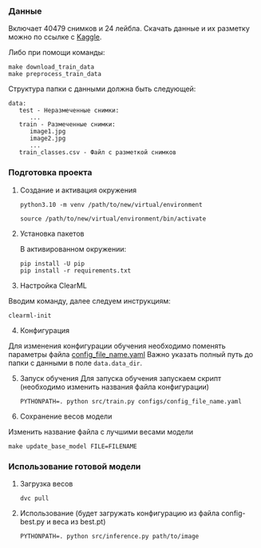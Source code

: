 ### Данные

Включает 40479 снимков и 24 лейбла.
Скачать данные и их разметку можно по ссылке с [Kaggle](https://www.kaggle.com/datasets/nikitarom/planets-dataset).

Либо при помощи команды:
   ```
   make download_train_data
   make preprocess_train_data
   ```

Структура папки с данными должна быть следующей:
   ```
   data:
      test - Неразмеченные снимки:
         ...
      train - Размеченные снимки:
         image1.jpg
         image2.jpg
         ...
      train_classes.csv - Файл с разметкой снимков        
   ```

### Подготовка проекта 
1. Создание и активация окружения
    ```
    python3.10 -m venv /path/to/new/virtual/environment
    ```
    ```
    source /path/to/new/virtual/environment/bin/activate
    ```

2. Установка пакетов

    В активированном окружении:
    ```
   pip install -U pip 
   pip install -r requirements.txt
    ```

3. Настройка ClearML

Вводим команду, далее следуем инструкциям:
   ```
   clearml-init
   ```

4. Конфигурация

Для изменения конфигурации обучения необходимо поменять параметры файла [config_file_name.yaml](configs/config-baseline.yaml)
Важно указать полный путь до папки с данными в поле `data.data_dir`.

5. Запуск обучения
Для запуска обучения запускаем скрипт (необходимо изменить названия файла конфигурации)
   ```
   PYTHONPATH=. python src/train.py configs/config_file_name.yaml
   ```
6. Сохранение весов модели

Изменить название файла с лучшими весами модели
   ```
   make update_base_model FILE=FILENAME
   ```

### Использование готовой модели

1. Загрузка весов

   ```
   dvc pull
   ```

2. Использование (будет загружать конфигурацию из файла config-best.py и веса из best.pt)

   ```
   PYTHONPATH=. python src/inference.py path/to/image
   ```
